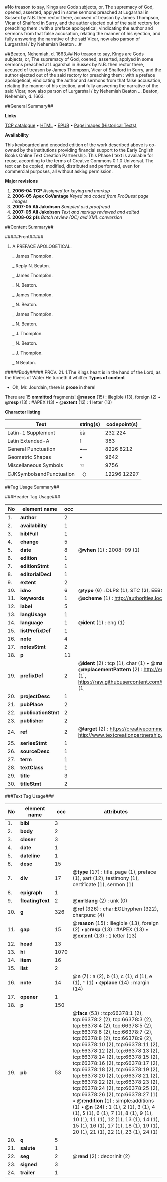 #No treason to say, Kings are Gods subjects, or, The supremacy of God, opened, asserted, applyed in some sermons preached at Lugarshal in Sussex by N.B. then rector there, accused of treason by James Thompson, Vicar of Shalford in Surry, and the author ejected out of the said rectory for preaching them : with a preface apologetical, vindicating the author and sermons from that false accusation, relating the manner of his ejection, and fully answering the narrative of the said Vicar, now also parson of Lurgarshal / by Nehemiah Beaton ...#

##Beaton, Nehemiah, d. 1663.##
No treason to say, Kings are Gods subjects, or, The supremacy of God, opened, asserted, applyed in some sermons preached at Lugarshal in Sussex by N.B. then rector there, accused of treason by James Thompson, Vicar of Shalford in Surry, and the author ejected out of the said rectory for preaching them : with a preface apologetical, vindicating the author and sermons from that false accusation, relating the manner of his ejection, and fully answering the narrative of the said Vicar, now also parson of Lurgarshal / by Nehemiah Beaton ...
Beaton, Nehemiah, d. 1663.

##General Summary##

**Links**

[TCP catalogue](http://www.ota.ox.ac.uk/tcp/)  • 
[HTML](http://tei.it.ox.ac.uk/tcp/Texts-HTML/free/A27/A27165.html)  • 
[EPUB](http://tei.it.ox.ac.uk/tcp/Texts-EPUB/free/A27/A27165.epub) • 
[Page images (Historical Texts)](https://data.historicaltexts.jisc.ac.uk/view?pubId=eebo-12727686e&pageId=eebo-12727686e-66378-1)

**Availability**

This keyboarded and encoded edition of the
	       work described above is co-owned by the institutions
	       providing financial support to the Early English Books
	       Online Text Creation Partnership. This Phase I text is
	       available for reuse, according to the terms of Creative
	       Commons 0 1.0 Universal. The text can be copied,
	       modified, distributed and performed, even for
	       commercial purposes, all without asking permission.

**Major revisions**

1. __2006-04__ __TCP__ *Assigned for keying and markup*
1. __2006-05__ __Apex CoVantage__ *Keyed and coded from ProQuest page images*
1. __2007-05__ __Ali Jakobson__ *Sampled and proofread*
1. __2007-05__ __Ali Jakobson__ *Text and markup reviewed and edited*
1. __2008-02__ __pfs__ *Batch review (QC) and XML conversion*

##Content Summary##

#####Front#####

1. A PREFACE APOLOGETICAL.

    _ James Thompſon.

    _ Reply N. Beaton.

    _ James Thompſon.

    _ N. Beaton.

    _ James Thompſon.

    _ N. Beaton.

    _ James Thompſon.

    _ N. Beaton.

    _ J. Thompſon.

    _ N. Beaton.

    _ J. Thompſon.

    _ N Beaton.

#####Body#####
PROV. 21. 1.The Kings heart is in the hand of the Lord, as the Rivers of Water He turneth it whither
**Types of content**

  * Oh, Mr. Jourdain, there is **prose** in there!

There are 15 **ommitted** fragments! 
 @__reason__ (15) : illegible (13), foreign (2)  •  @__resp__ (13) : #APEX (13)  •  @__extent__ (13) : 1 letter (13)

**Character listing**


|Text|string(s)|codepoint(s)|
|---|---|---|
|Latin-1 Supplement|èà|232 224|
|Latin Extended-A|ſ|383|
|General Punctuation|•—|8226 8212|
|Geometric Shapes|▪|9642|
|Miscellaneous Symbols|☜|9756|
|CJKSymbolsandPunctuation|〈〉|12296 12297|

##Tag Usage Summary##

###Header Tag Usage###

|No|element name|occ|attributes|
|---|---|---|---|
|1.|__author__|2||
|2.|__availability__|1||
|3.|__biblFull__|1||
|4.|__change__|5||
|5.|__date__|8| @__when__ (1) : 2008-09 (1)|
|6.|__edition__|1||
|7.|__editionStmt__|1||
|8.|__editorialDecl__|1||
|9.|__extent__|2||
|10.|__idno__|6| @__type__ (6) : DLPS (1), STC (2), EEBO-CITATION (1), OCLC (1), VID (1)|
|11.|__keywords__|1| @__scheme__ (1) : http://authorities.loc.gov/ (1)|
|12.|__label__|5||
|13.|__langUsage__|1||
|14.|__language__|1| @__ident__ (1) : eng (1)|
|15.|__listPrefixDef__|1||
|16.|__note__|4||
|17.|__notesStmt__|2||
|18.|__p__|11||
|19.|__prefixDef__|2| @__ident__ (2) : tcp (1), char (1)  •  @__matchPattern__ (2) : ([0-9\-]+):([0-9IVX]+) (1), (.+) (1)  •  @__replacementPattern__ (2) : http://eebo.chadwyck.com/downloadtiff?vid=$1&page=$2 (1), https://raw.githubusercontent.com/textcreationpartnership/Texts/master/tcpchars.xml#$1 (1)|
|20.|__projectDesc__|1||
|21.|__pubPlace__|2||
|22.|__publicationStmt__|2||
|23.|__publisher__|2||
|24.|__ref__|2| @__target__ (2) : https://creativecommons.org/publicdomain/zero/1.0/ (1), http://www.textcreationpartnership.org/docs/. (1)|
|25.|__seriesStmt__|1||
|26.|__sourceDesc__|1||
|27.|__term__|1||
|28.|__textClass__|1||
|29.|__title__|3||
|30.|__titleStmt__|2||


###Text Tag Usage###

|No|element name|occ|attributes|
|---|---|---|---|
|1.|__bibl__|3||
|2.|__body__|2||
|3.|__closer__|3||
|4.|__date__|1||
|5.|__dateline__|1||
|6.|__desc__|15||
|7.|__div__|17| @__type__ (17) : title_page (1), preface (1), part (12), testimony (1), certificate (1), sermon (1)|
|8.|__epigraph__|1||
|9.|__floatingText__|2| @__xml:lang__ (2) : unk (0)|
|10.|__g__|326| @__ref__ (326) : char:EOLhyphen (322), char:punc (4)|
|11.|__gap__|15| @__reason__ (15) : illegible (13), foreign (2)  •  @__resp__ (13) : #APEX (13)  •  @__extent__ (13) : 1 letter (13)|
|12.|__head__|13||
|13.|__hi__|1070||
|14.|__item__|16||
|15.|__list__|2||
|16.|__note__|14| @__n__ (7) : a (2), b (1), c (1), d (1), e (1), * (1)  •  @__place__ (14) : margin (14)|
|17.|__opener__|1||
|18.|__p__|150||
|19.|__pb__|53| @__facs__ (53) : tcp:66378:1 (2), tcp:66378:2 (2), tcp:66378:3 (2), tcp:66378:4 (2), tcp:66378:5 (2), tcp:66378:6 (2), tcp:66378:7 (2), tcp:66378:8 (2), tcp:66378:9 (2), tcp:66378:10 (2), tcp:66378:11 (2), tcp:66378:12 (2), tcp:66378:13 (2), tcp:66378:14 (2), tcp:66378:15 (2), tcp:66378:16 (2), tcp:66378:17 (2), tcp:66378:18 (2), tcp:66378:19 (2), tcp:66378:20 (2), tcp:66378:21 (2), tcp:66378:22 (2), tcp:66378:23 (2), tcp:66378:24 (2), tcp:66378:25 (2), tcp:66378:26 (2), tcp:66378:27 (1)  •  @__rendition__ (1) : simple:additions (1)  •  @__n__ (24) : 1 (1), 2 (1), 3 (1), 4 (1), 5 (1), 6 (1), 7 (1), 8 (1), 9 (1), 10 (1), 11 (1), 12 (1), 13 (1), 14 (1), 15 (1), 16 (1), 17 (1), 18 (1), 19 (1), 20 (1), 21 (1), 22 (1), 23 (1), 24 (1)|
|20.|__q__|5||
|21.|__salute__|1||
|22.|__seg__|2| @__rend__ (2) : decorInit (2)|
|23.|__signed__|3||
|24.|__trailer__|1||
